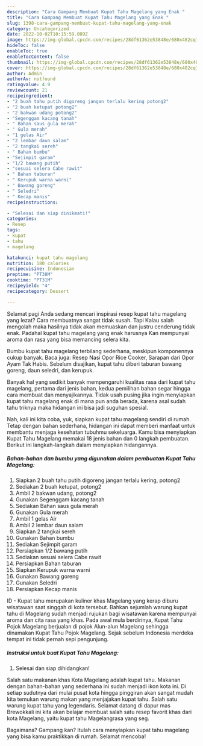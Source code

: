 ```yaml
---
description: "Cara Gampang Membuat Kupat Tahu Magelang yang Enak "
title: "Cara Gampang Membuat Kupat Tahu Magelang yang Enak "
slug: 1398-cara-gampang-membuat-kupat-tahu-magelang-yang-enak
category: Uncategorized
date: 2022-10-02T10:15:59.089Z
image: https://img-global.cpcdn.com/recipes/28df61362e53848e/680x482cq70/kupat-tahu-magelang-foto-resep-utama.jpg
hideToc: false
enableToc: true
enableTocContent: false
thumbnail: https://img-global.cpcdn.com/recipes/28df61362e53848e/680x482cq70/kupat-tahu-magelang-foto-resep-utama.jpg
cover: https://img-global.cpcdn.com/recipes/28df61362e53848e/680x482cq70/kupat-tahu-magelang-foto-resep-utama.jpg
author: Admin
authorAv: notfound
ratingvalue: 4.9
reviewcount: 21
recipeingredient:
- "2 buah tahu putih digoreng jangan terlalu kering potong2"
- "2 buah ketupat potong2"
- "2 bakwan udang potong2"
- "Segenggam kacang tanah"
- " Bahan saus gula merah"
- " Gula merah"
- "1 gelas Air"
- "2 lembar daun salam"
- "2 tangkai sereh"
- " Bahan bumbu"
- "Sejimpit garam"
- "1/2 bawang putih"
- "sesuai selera Cabe rawit"
- " Bahan taburan"
- " Kerupuk warna warni"
- " Bawang goreng"
- " Seledri"
- " Kecap manis"
recipeinstructions:

- "Selesai dan siap dinikmati!"
categories:
- Resep
tags:
- kupat
- tahu
- magelang

katakunci: kupat tahu magelang 
nutrition: 180 calories
recipecuisine: Indonesian
preptime: "PT38M"
cooktime: "PT31M"
recipeyield: "4"
recipecategory: Dessert

---
```



Selamat pagi Anda sedang mencari inspirasi resep kupat tahu magelang yang lezat? Cara membuatnya sangat tidak susah. Tapi Kalau salah mengolah maka hasilnya tidak akan memuaskan dan justru cenderung tidak enak. Padahal kupat tahu magelang yang enak harusnya Kan mempunyai aroma dan rasa yang bisa memancing selera kita.


Bumbu kupat tahu magelang terbilang sederhana, meskipun komponennya cukup banyak. Baca juga: Resep Nasi Opor Rice Cooker, Sarapan dari Opor Ayam Tak Habis. Sebelum disajikan, kupat tahu diberi taburan bawang goreng, daun seledri, dan kerupuk.

Banyak hal yang sedikit banyak mempengaruhi kualitas rasa dari kupat tahu magelang, pertama dari jenis bahan, kedua pemilihan bahan segar hingga cara membuat dan menyajikannya. Tidak usah pusing jika ingin menyiapkan kupat tahu magelang enak di mana pun anda berada, karena asal sudah tahu triknya maka hidangan ini bisa jadi suguhan spesial.


Nah, kali ini kita coba, yuk, siapkan kupat tahu magelang sendiri di rumah. Tetap dengan bahan sederhana, hidangan ini dapat memberi manfaat untuk membantu menjaga kesehatan tubuhmu sekeluarga. Kamu bisa menyiapkan Kupat Tahu Magelang memakai 18 jenis bahan dan 0 langkah pembuatan. Berikut ini langkah-langkah dalam menyiapkan hidangannya.

<!--inarticleads1-->

##### Bahan-bahan dan bumbu yang digunakan dalam pembuatan Kupat Tahu Magelang:

1. Siapkan 2 buah tahu putih digoreng jangan terlalu kering, potong2
1. Sediakan 2 buah ketupat, potong2
1. Ambil 2 bakwan udang, potong2
1. Gunakan Segenggam kacang tanah
1. Sediakan  Bahan saus gula merah
1. Gunakan  Gula merah
1. Ambil 1 gelas Air
1. Ambil 2 lembar daun salam
1. Siapkan 2 tangkai sereh
1. Gunakan  Bahan bumbu
1. Sediakan Sejimpit garam
1. Persiapkan 1/2 bawang putih
1. Sediakan sesuai selera Cabe rawit
1. Persiapkan  Bahan taburan
1. Siapkan  Kerupuk warna warni
1. Gunakan  Bawang goreng
1. Gunakan  Seledri
1. Persiapkan  Kecap manis


ID - Kupat tahu merupakan kuliner khas Magelang yang kerap diburu wisatawan saat singgah di kota tersebut. Bahkan sejumlah warung kupat tahu di Magelang sudah menjadi rujukan bagi wisatawan karena mempunyai aroma dan cita rasa yang khas. Pada awal mula berdirinya, Kupat Tahu Pojok Magelang berjualan di pojok Alun-alun Magelang sehingga dinamakan Kupat Tahu Pojok Magelang. Sejak sebelum Indonesia merdeka tempat ini tidak pernah sepi pengunjung. 

<!--inarticleads2-->

##### Instruksi untuk buat Kupat Tahu Magelang:


1. Selesai dan siap dihidangkan!

Salah satu makanan khas Kota Magelang adalah kupat tahu. Makanan dengan bahan-bahan yang sederhana ini sudah menjadi ikon kota ini. Di setiap sudutnya dari mulai pusat kota hingga pinggiran akan sangat mudah kita temukan warung makan yang menjajakan kupat tahu. Salah satu warung kupat tahu yang legendaris. Selamat datang di dapur mas Brewokkali ini kita akan belajar membuat salah satu resep favorit khas dari kota Magelang, yaitu kupat tahu Magelangrasa yang seg. 

Bagaimana? Gampang kan? Itulah cara menyiapkan kupat tahu magelang yang bisa kamu praktikkan di rumah. Selamat mencoba!
